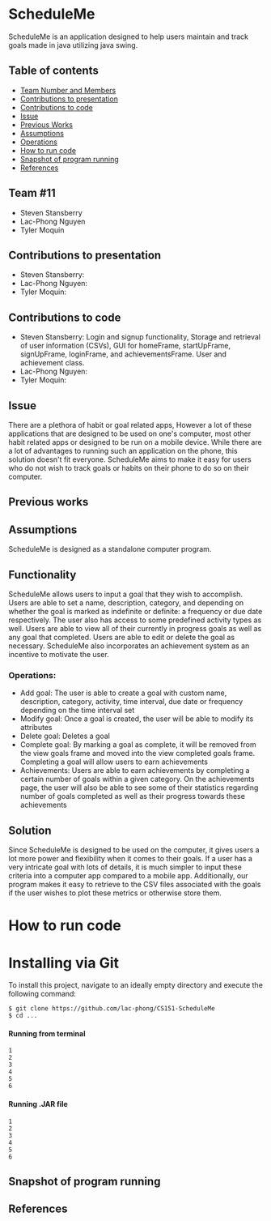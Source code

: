 # ScheduleMe
ScheduleMe is an application designed to help users maintain and track goals made in java utilizing java swing.
## Table of contents
* [Team Number and Members](#Team-#11)
* [Contributions to presentation](#Contributions-to-presentation)
* [Contributions to code](#Contributions-to-code)
* [Issue](#Issue)
* [Previous Works](#Previous-works)
* [Assumptions](#Assumptions)
* [Operations](#Operations)
* [How to run code](#How-to-run-code)
* [Snapshot of program running](#Snapshot-of-program-running)
* [References](#References)


## Team #11
* Steven Stansberry
* Lac-Phong Nguyen
* Tyler Moquin

## Contributions to presentation
* Steven Stansberry:
* Lac-Phong Nguyen:
* Tyler Moquin:

## Contributions to code
* Steven Stansberry: Login and signup functionality, Storage and retrieval of user information (CSVs),
  GUI for homeFrame, startUpFrame, signUpFrame, loginFrame, and achievementsFrame. User and
  achievement class.
* Lac-Phong Nguyen:
* Tyler Moquin:

## Issue
There are a plethora of habit or goal related apps, However
a lot of these applications that are designed to be used on one's computer, most
other habit related apps or designed to be run on a mobile device.
While there are a lot of advantages to running such an application on the phone,
this solution doesn't fit everyone. ScheduleMe aims to make it easy for users
who do not wish to track goals or habits on their phone to do so on their 
computer.

## Previous works

## Assumptions
ScheduleMe is designed as a standalone computer program.

## Functionality
ScheduleMe allows users to input a goal that they wish to accomplish. Users are
able to set a name, description, category, and depending on whether the goal is 
marked as indefinite or definite: a frequency or due date respectively. The user 
also has access to some predefined activity types as well. Users 
are able to view all of their currently in progress goals as well as any goal
that completed. Users are able to edit or delete the goal as necessary. ScheduleMe
also incorporates an achievement system as an incentive to motivate the user.

### Operations:
- Add goal: The user is able to create a goal with custom name, description,
category, activity, time interval, due date or frequency depending on the 
time interval set
- Modify goal: Once a goal is created, the user will be able to modify its attributes
- Delete goal: Deletes a goal
- Complete goal: By marking a goal as complete, it will be removed from the view goals frame
and moved into the view completed goals frame. Completing a goal will allow users to earn achievements
- Achievements: Users are able to earn achievements by completing a certain number of 
goals within a given category. On the achievements page, the user will also be able to see
some of their statistics regarding number of goals completed as well as their progress
towards these achievements

## Solution
Since ScheduleMe is designed to be used on the computer, it gives users a 
lot more power and flexibility when it comes to their goals. If a user has 
a very intricate goal with lots of details, it is much simpler to input these
criteria into a computer app compared to a mobile app. Additionally, our program
makes it easy to retrieve to the CSV files associated with the goals if the user
wishes to plot these metrics or otherwise store them.
# How to run code

# Installing via Git
To install this project, navigate to an ideally empty directory and
execute the following command:

    $ git clone https://github.com/lac-phong/CS151-ScheduleMe
    $ cd ...

#### Running from terminal
```
1
2
3
4
5
6
```
#### Running .JAR file
```
1
2
3
4
5
6
```



    


## Snapshot of program running

## References

